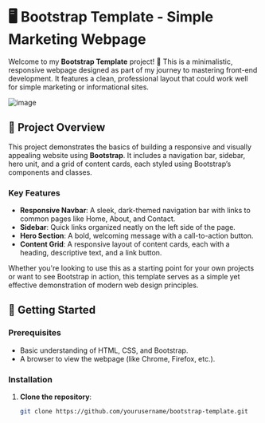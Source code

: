 # 🖥️ Bootstrap Template - Simple Marketing Webpage

Welcome to my **Bootstrap Template** project! 🎉 This is a minimalistic, responsive webpage designed as part of my journey to mastering front-end development. It features a clean, professional layout that could work well for simple marketing or informational sites.

![image](https://github.com/user-attachments/assets/15d939c0-25cb-4b22-9e8b-09baa39a1c63)


## 📜 Project Overview

This project demonstrates the basics of building a responsive and visually appealing website using **Bootstrap**. It includes a navigation bar, sidebar, hero unit, and a grid of content cards, each styled using Bootstrap’s components and classes.

### Key Features
- **Responsive Navbar**: A sleek, dark-themed navigation bar with links to common pages like Home, About, and Contact.
- **Sidebar**: Quick links organized neatly on the left side of the page.
- **Hero Section**: A bold, welcoming message with a call-to-action button.
- **Content Grid**: A responsive layout of content cards, each with a heading, descriptive text, and a link button.
  
Whether you're looking to use this as a starting point for your own projects or want to see Bootstrap in action, this template serves as a simple yet effective demonstration of modern web design principles.

## 🚀 Getting Started

### Prerequisites
- Basic understanding of HTML, CSS, and Bootstrap.
- A browser to view the webpage (like Chrome, Firefox, etc.).

### Installation
1. **Clone the repository**:
   ```bash
   git clone https://github.com/yourusername/bootstrap-template.git
